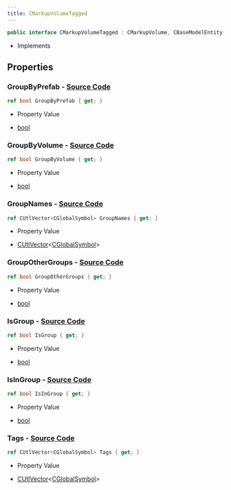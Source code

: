 ```yaml
---
title: CMarkupVolumeTagged
---
```


```csharp
public interface CMarkupVolumeTagged : CMarkupVolume, CBaseModelEntity, CBaseEntity, CEntityInstance, ISchemaClass<CEntityInstance>, ISchemaClass<CBaseEntity>, ISchemaClass<CBaseModelEntity>, ISchemaClass<CMarkupVolume>, ISchemaClass<CMarkupVolumeTagged>, ISchemaField, ISchemaClass, INativeHandle
```

- Implements

## Properties

### **GroupByPrefab** - [Source Code](https://github.com/swiftly-solution/swiftlys2/blob/main/managed/src/SwiftlyS2.Generated/Schemas/Interfaces/CMarkupVolumeTagged.cs#L22)

```csharp
ref bool GroupByPrefab { get; }
```

- Property Value

- [bool](https://learn.microsoft.com/dotnet/api/system.boolean)

### **GroupByVolume** - [Source Code](https://github.com/swiftly-solution/swiftlys2/blob/main/managed/src/SwiftlyS2.Generated/Schemas/Interfaces/CMarkupVolumeTagged.cs#L24)

```csharp
ref bool GroupByVolume { get; }
```

- Property Value

- [bool](https://learn.microsoft.com/dotnet/api/system.boolean)

### **GroupNames** - [Source Code](https://github.com/swiftly-solution/swiftlys2/blob/main/managed/src/SwiftlyS2.Generated/Schemas/Interfaces/CMarkupVolumeTagged.cs#L16)

```csharp
ref CUtlVector<CGlobalSymbol> GroupNames { get; }
```

- Property Value

- [CUtlVector](/docs/api/-1)<[CGlobalSymbol](/docs/api/shared/natives/cglobalsymbol)>

### **GroupOtherGroups** - [Source Code](https://github.com/swiftly-solution/swiftlys2/blob/main/managed/src/SwiftlyS2.Generated/Schemas/Interfaces/CMarkupVolumeTagged.cs#L26)

```csharp
ref bool GroupOtherGroups { get; }
```

- Property Value

- [bool](https://learn.microsoft.com/dotnet/api/system.boolean)

### **IsGroup** - [Source Code](https://github.com/swiftly-solution/swiftlys2/blob/main/managed/src/SwiftlyS2.Generated/Schemas/Interfaces/CMarkupVolumeTagged.cs#L20)

```csharp
ref bool IsGroup { get; }
```

- Property Value

- [bool](https://learn.microsoft.com/dotnet/api/system.boolean)

### **IsInGroup** - [Source Code](https://github.com/swiftly-solution/swiftlys2/blob/main/managed/src/SwiftlyS2.Generated/Schemas/Interfaces/CMarkupVolumeTagged.cs#L28)

```csharp
ref bool IsInGroup { get; }
```

- Property Value

- [bool](https://learn.microsoft.com/dotnet/api/system.boolean)

### **Tags** - [Source Code](https://github.com/swiftly-solution/swiftlys2/blob/main/managed/src/SwiftlyS2.Generated/Schemas/Interfaces/CMarkupVolumeTagged.cs#L18)

```csharp
ref CUtlVector<CGlobalSymbol> Tags { get; }
```

- Property Value

- [CUtlVector](/docs/api/-1)<[CGlobalSymbol](/docs/api/shared/natives/cglobalsymbol)>

